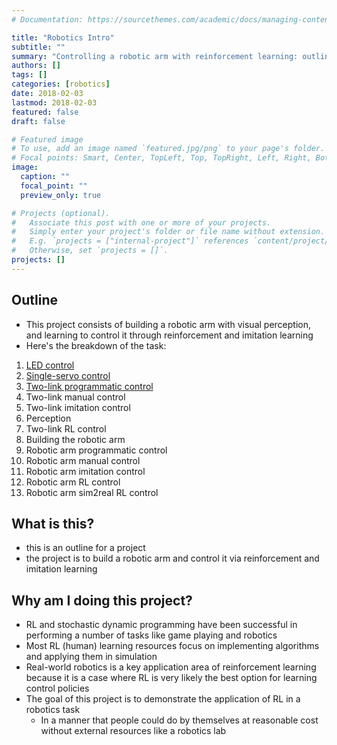 ```yaml
---
# Documentation: https://sourcethemes.com/academic/docs/managing-content/

title: "Robotics Intro"
subtitle: ""
summary: "Controlling a robotic arm with reinforcement learning: outline"
authors: []
tags: []
categories: [robotics]
date: 2018-02-03
lastmod: 2018-02-03
featured: false
draft: false

# Featured image
# To use, add an image named `featured.jpg/png` to your page's folder.
# Focal points: Smart, Center, TopLeft, Top, TopRight, Left, Right, BottomLeft, Bottom, BottomRight.
image:
  caption: ""
  focal_point: ""
  preview_only: true

# Projects (optional).
#   Associate this post with one or more of your projects.
#   Simply enter your project's folder or file name without extension.
#   E.g. `projects = ["internal-project"]` references `content/project/deep-learning/index.md`.
#   Otherwise, set `projects = []`.
projects: []
---
```

## Outline
- This project consists of building a robotic arm with visual perception, and learning to control it through reinforcement and imitation learning 
- Here's the breakdown of the task:

1. [LED control](https://wulfebw.github.io/blog/rl/robotics/led-control)
2. [Single-servo control](https://wulfebw.github.io/blog/rl/robotics/single-servo-control)
3. [Two-link programmatic control](https://wulfebw.github.io/blog/rl/robotics/two-link-programmatic-control)
4. Two-link manual control
5. Two-link imitation control
6. Perception
7. Two-link RL control
8. Building the robotic arm 
9. Robotic arm programmatic control 
10. Robotic arm manual control 
11. Robotic arm imitation control
12. Robotic arm RL control 
13. Robotic arm sim2real RL control

## What is this?
- this is an outline for a project
- the project is to build a robotic arm and control it via reinforcement and imitation learning 

## Why am I doing this project?
- RL and stochastic dynamic programming have been successful in performing a number of tasks like game playing and robotics
- Most RL (human) learning resources focus on implementing algorithms and applying them in simulation 
- Real-world robotics is a key application area of reinforcement learning because it is a case where RL is very likely the best option for learning control policies 
- The goal of this project is to demonstrate the application of RL in a robotics task
    + In a manner that people could do by themselves at reasonable cost without external resources like a robotics lab 
